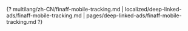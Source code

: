 {? multilang/zh-CN/finaff-mobile-tracking.md | localized/deep-linked-ads/finaff-mobile-tracking.md | pages/deep-linked-ads/finaff-mobile-tracking.md ?}
